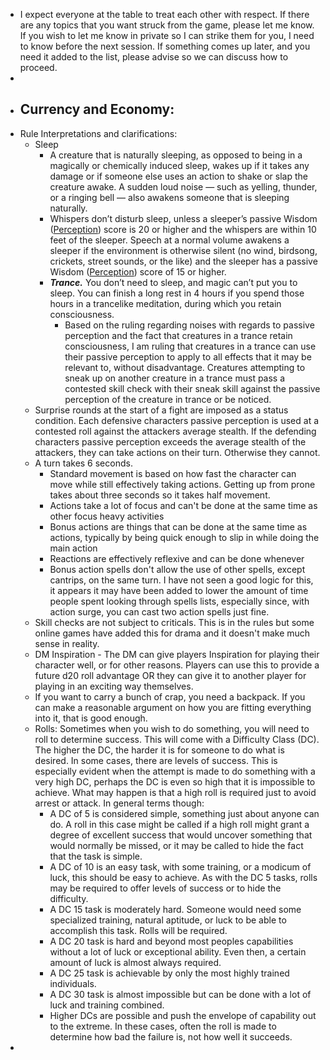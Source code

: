 
- I expect everyone at the table to treat each other with respect. If there are any topics that you want struck from the game, please let me know. If you wish to let me know in private so I can strike them for you, I need to know before the next session. If something comes up later, and you need it added to the list, please advise so we can discuss how to proceed.
- 
- Currency and Economy: 
	- 
- Rule Interpretations and clarifications:
	- Sleep
		- A creature that is naturally sleeping, as opposed to being in a magically or chemically induced sleep, wakes up if it takes any damage or if someone else uses an action to shake or slap the creature awake. A sudden loud noise — such as yelling, thunder, or a ringing bell — also awakens someone that is sleeping naturally. 
		- Whispers don’t disturb sleep, unless a sleeper’s passive Wisdom ([Perception](https://www.dndbeyond.com/compendium/rules/basic-rules/using-ability-scores#Perception)) score is 20 or higher and the whispers are within 10 feet of the sleeper. Speech at a normal volume awakens a sleeper if the environment is otherwise silent (no wind, birdsong, crickets, street sounds, or the like) and the sleeper has a passive Wisdom ([Perception](https://www.dndbeyond.com/compendium/rules/basic-rules/using-ability-scores#Perception)) score of 15 or higher.
		- _**Trance.**_ You don’t need to sleep, and magic can’t put you to sleep. You can finish a long rest in 4 hours if you spend those hours in a trancelike meditation, during which you retain consciousness.
			- Based on the ruling regarding noises with regards to passive perception and the fact that creatures in a trance retain consciousness, I am ruling that creatures in a trance can use their passive perception to apply to all effects that it may be relevant to, without disadvantage. Creatures attempting to sneak up on another creature in a trance must pass a contested skill check with their sneak skill against the passive perception of the creature in trance or be noticed.
	- Surprise rounds at the start of a fight are imposed as a status condition. Each defensive characters passive perception is used at a contested roll against the attackers average stealth. If the defending characters passive perception exceeds the average stealth of the attackers, they can take actions on their turn. Otherwise they cannot.
	- A turn takes 6 seconds. 
		- Standard movement is based on how fast the character can move while still effectively taking actions. Getting up from prone takes about three seconds so it takes half movement. 
		- Actions take a lot of focus and can't be done at the same time as other focus heavy activities
		- Bonus actions are things that can be done at the same time as actions, typically by being quick enough to slip in while doing the main action
		- Reactions are effectively reflexive and can be done whenever
		- Bonus action spells don't allow the use of other spells, except cantrips, on the same turn. I have not seen a good logic for this, it appears it may have been added to lower the amount of time people spent looking through spells lists, especially since, with action surge, you can cast two action spells just fine.
	- Skill checks are not subject to criticals. This is in the rules but some online games have added this for drama and it doesn't make much sense in reality.
	- DM Inspiration - The DM can give players Inspiration for playing their character well, or for other reasons. Players can use this to provide a future d20 roll advantage OR they can give it to another player for playing in an exciting way themselves.
	- If you want to carry a bunch of crap, you need a backpack. If you can make a reasonable argument on how you are fitting everything into it, that is good enough.
	- Rolls: Sometimes when you wish to do something, you will need to roll to determine success. This will come with a Difficulty Class (DC). The higher the DC, the harder it is for someone to do what is desired. In some cases, there are levels of success. This is especially evident when the attempt is made to do something with a very high DC, perhaps the DC is even so high that it is impossible to achieve. What may happen is that a high roll is required just to avoid arrest or attack. In general terms though: 
		- A DC of 5 is considered simple, something just about anyone can do. A roll in this case might be called if a high roll might grant a degree of excellent success that would uncover something that would normally be missed, or it may be called to hide the fact that the task is simple.
		- A DC of 10 is an easy task, with some training, or a modicum of luck, this should be easy to achieve. As with the DC 5 tasks, rolls may be required to offer levels of success or to hide the difficulty.
		- A DC 15 task is moderately hard. Someone would need some specialized training, natural aptitude, or luck to be able to accomplish this task. Rolls will be required.
		- A DC 20 task is hard and beyond most peoples capabilities without a lot of luck or exceptional ability. Even then, a certain amount of luck is almost always required.
		- A DC 25 task is achievable by only the most highly trained individuals.
		- A DC 30 task is almost impossible but can be done with a lot of luck and training combined.
		- Higher DCs are possible and push the envelope of capability out to the extreme. In these cases, often the roll is made to determine how bad the failure is, not how well it succeeds.
- 


